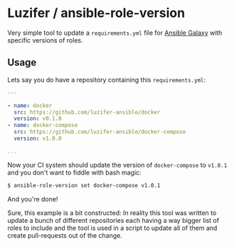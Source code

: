 # Luzifer / ansible-role-version

Very simple tool to update a `requirements.yml` file for [Ansible Galaxy](https://galaxy.ansible.com/) with specific versions of roles.

## Usage

Lets say you do have a repository containing this `requirements.yml`:

```yaml
---

- name: docker
  src: https://github.com/luzifer-ansible/docker
  version: v0.1.0
- name: docker-compose
  src: https://github.com/luzifer-ansible/docker-compose
  version: v1.0.0

...
```

Now your CI system should update the version of `docker-compose` to `v1.0.1` and you don't want to fiddle with bash magic:

```bash
$ ansible-role-version set docker-compose v1.0.1
```

And you're done!

Sure, this example is a bit constructed: In reality this tool was written to update a bunch of different repositories each having a way bigger list of roles to include and the tool is used in a script to update all of them and create pull-requests out of the change.
